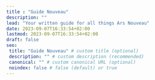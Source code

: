 ```yaml
---
title : "Guide Nouveau"
description: ""
lead: "Your written guide for all things Ars Nouveau"
date: 2023-09-07T16:33:54+02:00
lastmod: 2023-09-07T16:33:54+02:00
draft: false
seo:
 title: "Guide Nouveau" # custom title (optional)
 description: "" # custom description (recommended)
 canonical: "" # custom canonical URL (optional)
 noindex: false # false (default) or true
---
```

